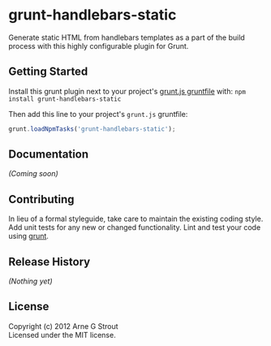 # grunt-handlebars-static

Generate static HTML from handlebars templates as a part of the build process with this highly configurable plugin for Grunt.

## Getting Started
Install this grunt plugin next to your project's [grunt.js gruntfile][getting_started] with: `npm install grunt-handlebars-static`

Then add this line to your project's `grunt.js` gruntfile:

```javascript
grunt.loadNpmTasks('grunt-handlebars-static');
```

[grunt]: http://gruntjs.com/
[getting_started]: https://github.com/gruntjs/grunt/blob/master/docs/getting_started.md

## Documentation
_(Coming soon)_

## Contributing
In lieu of a formal styleguide, take care to maintain the existing coding style. Add unit tests for any new or changed functionality. Lint and test your code using [grunt][grunt].

## Release History
_(Nothing yet)_

## License
Copyright (c) 2012 Arne G Strout  
Licensed under the MIT license.
